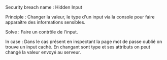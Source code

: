 Security breach name 	: Hidden Input

Principle 				: Changer la valeur, le type d'un input via la console pour faire apparaître des informations sensibles.

Solve 					: Faire un contrôle de l'input.

In case 				: Dans le cas présent en inspectant la page mot de passe oublié on trouve un input caché.
							En changant sont type et ses attributs on peut changé la valeur envoyé au serveur.
